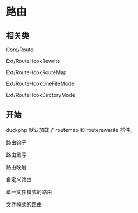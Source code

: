 # 路由
## 相关类

Core/Route

Ext/RouteHookRewrite

Ext/RouteHookRouteMap

Ext/RouteHookOneFileMode

Ext/RouteHookDirctoryMode

## 开始

duckphp 默认加载了 routemap 和 routerewarite 插件。

路由钩子

路由重写

路由映射

自定义路由

单一文件模式的路由

文件模式的路由